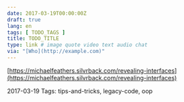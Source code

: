 ```yaml
---
date: 2017-03-19T00:00:00Z
draft: true
lang: en
tags: [ TODO_TAGS ]
title: TODO_TITLE
type: link # image quote video text audio chat
via: "[Who](http://example.com)"
---
```



[https://michaelfeathers.silvrback.com/revealing-interfaces](https://michaelfeathers.silvrback.com/revealing-interfaces)

2017-03-19
Tags: tips-and-tricks, legacy-code, oop
